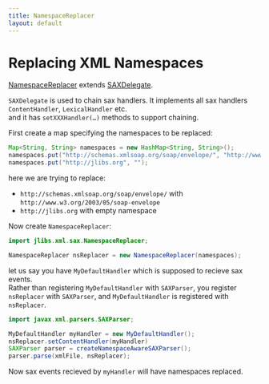 ```yaml
---
title: NamespaceReplacer
layout: default
---
```


# Replacing XML Namespaces #

[NamespaceReplacer](https://github.com/santhosh-tekuri/jlibs/blob/master/xml/src/main/java/jlibs/xml/sax/NamespaceReplacer.java) extends
[SAXDelegate](https://github.com/santhosh-tekuri/jlibs/blob/master/xml/src/main/java/jlibs/xml/sax/SAXDelegate.java).

`SAXDelegate` is used to chain sax handlers. It implements all sax handlers `ContentHandler`, `LexicalHandler` etc.  
and it has `setXXXHandler(…)` methods to support chaining.

First create a map specifying the namespaces to be replaced:

```java
Map<String, String> namespaces = new HashMap<String, String>();
namespaces.put("http://schemas.xmlsoap.org/soap/envelope/", "http://www.w3.org/2003/05/soap-envelope");
namespaces.put("http://jlibs.org", "");
```

here we are trying to replace:

- `http://schemas.xmlsoap.org/soap/envelope/` with `http://www.w3.org/2003/05/soap-envelope`
- `http://jlibs.org` with empty namespace

Now create `NamespaceReplacer`:

```java
import jlibs.xml.sax.NamespaceReplacer;

NamespaceReplacer nsReplacer = new NamespaceReplacer(namespaces);
```

let us say you have `MyDefaultHandler` which is supposed to recieve sax events.  
Rather than registering `MyDefaultHandler` with `SAXParser`, you register `nsReplacer`
with `SAXParser`, and `MyDefaultHandler` is registered with `nsReplacer`.

```java
import javax.xml.parsers.SAXParser;

MyDefaultHandler myHandler = new MyDefaultHandler();
nsReplacer.setContentHandler(myHandler)
SAXParser parser = createNamespaceAwareSAXParser();
parser.parse(xmlFile, nsReplacer);
```

Now sax events recieved by `myHandler` will have namespaces replaced.
